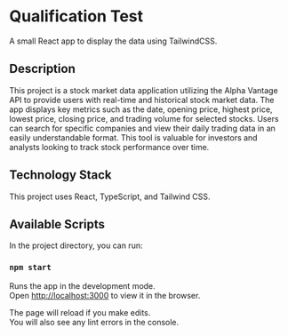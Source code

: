 # Qualification Test
A small React app to display the data using TailwindCSS.

## Description
This project is a stock market data application utilizing the Alpha Vantage API to provide users with real-time and historical stock market data. The app displays key metrics such as the date, opening price, highest price, lowest price, closing price, and trading volume for selected stocks. Users can search for specific companies and view their daily trading data in an easily understandable format. This tool is valuable for investors and analysts looking to track stock performance over time.

## Technology Stack
This project uses React, TypeScript, and Tailwind CSS.

## Available Scripts
In the project directory, you can run:

### `npm start`

Runs the app in the development mode.\
Open [http://localhost:3000](http://localhost:3000) to view it in the browser.

The page will reload if you make edits.\
You will also see any lint errors in the console.
